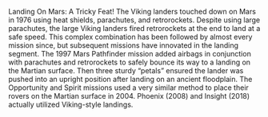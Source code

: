 Landing On Mars: A Tricky Feat! 
 The Viking landers touched down on Mars in 1976 using heat shields, parachutes, and retrorockets. Despite using large parachutes, the large Viking landers fired retrorockets at the end to land at a safe speed. This complex combination has been followed by almost every mission since, but subsequent missions have innovated in the landing segment. The 1997 Mars Pathfinder mission added airbags in conjunction with parachutes and retrorockets to safely bounce its way to a landing on the Martian surface. Then three sturdy “petals” ensured the lander was pushed into an upright position after landing on an ancient floodplain. The Opportunity and Spirit missions used a very similar method to place their rovers on the Martian surface in 2004. Phoenix (2008) and Insight (2018) actually utilized Viking-style landings.
